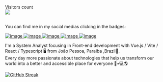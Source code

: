 


  Visitors count<br>
  <img src="https://profile-counter.glitch.me/isaacwrk/count.svg" />

<br>
You can find me in my social medias clicking in the badges: 

[![image](https://img.shields.io/badge/LinkedIn-0077B5?style=for-the-badge&logo=linkedin&logoColor=white)  ](https://www.linkedin.com/in/isaac-souza-3942a1114/)  [![image](https://img.shields.io/badge/Telegram-2CA5E0?style=for-the-badge&logo=telegram&logoColor=white) ](https://t.me/isaacwrk) [![image](https://img.shields.io/badge/Gmail-D14836?style=for-the-badge&logo=gmail&logoColor=white)  ](mailto:isaacsouzawrk@gmail.com) [![image](https://img.shields.io/badge/Instagram-E4405F?style=for-the-badge&logo=instagram&logoColor=white)  ](https://www.instagram.com/isaacwrk/) [![image](https://img.shields.io/badge/GitLab-330F63?style=for-the-badge&logo=gitlab&logoColor=white)](https://gitlab.com/isaacwrk)



 I'm a System Analyst focusing in Front-end development with Vue.js / Vite / React / Typescript 🖥️ from João Pessoa, Paraiba ,Brazil🌴.<br>
Every day more passionate about technologies that help us transform our world into a better and accessible place for everyone 👨•💻🌎


[![GitHub Streak](http://github-readme-streak-stats.herokuapp.com?user=isaacwrk&theme=tokyonight&date_format=j%20M%5B%20Y%5D)](https://git.io/streak-stats)

